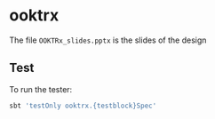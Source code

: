 # ooktrx
The file `OOKTRx_slides.pptx` is the slides of the design

## Test
To run the tester:
```sh
sbt 'testOnly ooktrx.{testblock}Spec'
```
